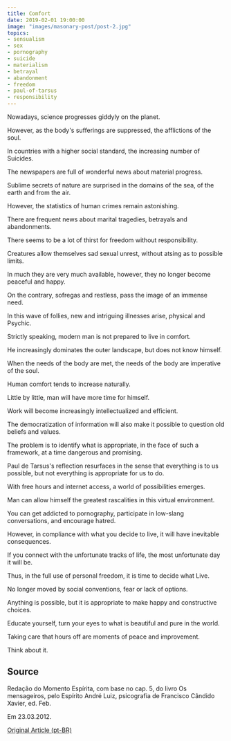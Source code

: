 ```yaml
---
title: Comfort
date: 2019-02-01 19:00:00
image: "images/masonary-post/post-2.jpg"
topics: 
- sensualism
- sex
- pornography
- suicide
- materialism
- betrayal
- abandonment
- freedom
- paul-of-tarsus
- responsibility
---
```


Nowadays, science progresses giddyly on the planet.

However, as the body's sufferings are suppressed, the
afflictions of the soul.

In countries with a higher social standard, the increasing number of
Suicides.

The newspapers are full of wonderful news about material progress.

Sublime secrets of nature are surprised in the domains of the sea, of the earth and
from the air.

However, the statistics of human crimes remain astonishing.

There are frequent news about marital tragedies, betrayals and abandonments.

There seems to be a lot of thirst for freedom without responsibility.

Creatures allow themselves sad sexual unrest, without atsing as to
possible limits.

In much they are very much available, however, they no longer become peaceful and happy.

On the contrary, sofregas and restless, pass the image of an immense need.

In this wave of follies, new and intriguing illnesses arise, physical and
Psychic.

Strictly speaking, modern man is not prepared to live in comfort.

He increasingly dominates the outer landscape, but does not know himself.

When the needs of the body are met, the needs of the body are imperative
of the soul.

Human comfort tends to increase naturally.

Little by little, man will have more time for himself.

Work will become increasingly intellectualized and efficient.

The democratization of information will also make it possible to question old
beliefs and values.

The problem is to identify what is appropriate, in the face of such a framework, at a time
dangerous and promising.

Paul de Tarsus's reflection resurfaces in the sense that everything is to us
possible, but not everything is appropriate for us to do.

With free hours and internet access, a world of possibilities emerges.

Man can allow himself the greatest rascalities in this virtual environment.

You can get addicted to pornography, participate in low-slang conversations, and
encourage hatred.

However, in compliance with what you decide to live, it will have inevitable consequences.

If you connect with the unfortunate tracks of life, the most unfortunate day it will be.

Thus, in the full use of personal freedom, it is time to decide what
Live.

No longer moved by social conventions, fear or lack of options.

Anything is possible, but it is appropriate to make happy and constructive choices.

Educate yourself, turn your eyes to what is beautiful and pure in the world.

Taking care that hours off are moments of peace and improvement.

Think about it.


## Source
Redação do Momento Espírita, com base no cap. 5, do livro Os
mensageiros, pelo Espírito André Luiz, psicografia de
Francisco Cândido Xavier, ed. Feb.

Em 23.03.2012.


[Original Article (pt-BR)](http://momento.com.br/pt/ler_texto.php?id=3381)
